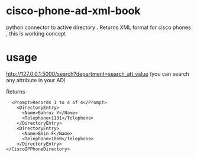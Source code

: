 # cisco-phone-ad-xml-book
python connector to active directory . Returns  XML  format for cisco  phones  , this is  working concept
# usage
http://127.0.0.1:5000/search?department=search_att_value  (you can search any attribute in your AD)

Returns 
```<CiscoIPPhoneDirectory>
  <Prompt>Records 1 to 4 of 4</Prompt>
    <DirectoryEntry>
      <Name>Bahruz Y</Name>
      <Telephone>1131</Telephone>
    </DirectoryEntry>
    <DirectoryEntry>
      <Name>Emin F</Name>
      <Telephone>1060</Telephone>
    </DirectoryEntry>
</CiscoIPPhoneDirectory> 
      
